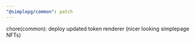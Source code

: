 ```yaml
---
"@simplepg/common": patch
---
```


chore(common): deploy updated token renderer (nicer looking simplepage NFTs)
